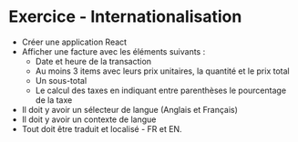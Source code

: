 # Exercice - Internationalisation  

- Créer une application React
- Afficher une facture avec les éléments suivants :
    - Date et heure de la transaction
    - Au moins 3 items avec leurs prix unitaires, la quantité et le prix total
    - Un sous-total
    - Le calcul des taxes en indiquant entre parenthèses le pourcentage de la taxe
- Il doit y avoir un sélecteur de langue (Anglais et Français)
- Il doit y avoir un contexte de langue
- Tout doit être traduit et localisé - FR et EN.
